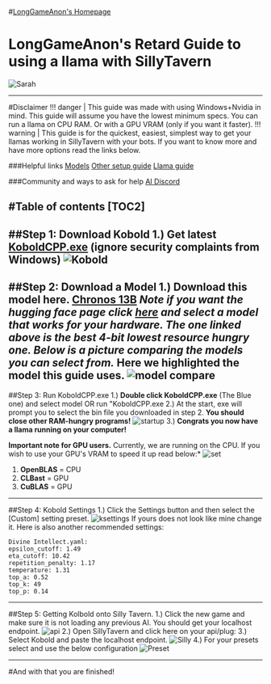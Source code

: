 #[LongGameAnon's Homepage](https://rentry.org/LongGameAnon)
# LongGameAnon's Retard Guide to using a llama with SillyTavern
![Sarah](https://i.imgur.com/t2CzlAm.png)

---------------
#Disclaimer
!!! danger | This guide was made with using Windows+Nvidia in mind. This guide will assume you have the lowest minimum specs. You can run a llama on CPU RAM. Or with a GPU VRAM (only if you want it faster).
!!! warning | This guide is for the quickest, easiest, simplest way to get your llamas working in SillyTavern with your bots. If you want to know more and have more options read the links below.

###Helpful links
[Models](https://rentry.org/lmg_models)
[Other setup guide](https://rentry.org/local_llm_guide)
[Llama guide](https://rentry.org/TESFT-LLaMa)

###Community and ways to ask for help
[AI Discord](https://discord.gg/UkfGrsFe9D)

#Table of contents
[TOC2]
---------------------
##Step 1: Download Kobold
1.) Get latest [KoboldCPP.exe](https://github.com/LostRuins/koboldcpp/releases) (ignore security complaints from Windows)
![Kobold](https://i.imgur.com/bQSZdab.jpg)
-------------------------

##Step 2: Download a Model
1.) Download this model here. [Chronos 13B](https://huggingface.co/TheBloke/chronos-13B-GGML/resolve/main/chronos-13b.ggmlv3.q4_K_S.bin)
*Note if you want the hugging face page click [here](https://huggingface.co/TheBloke/chronos-13B-GGML) and select a model that works for your hardware. The one linked above is the best 4-bit lowest resource hungry one. Below is a picture comparing the models you can select from.*
Here we highlighted the model this guide uses.
![model compare](https://i.imgur.com/eJ03jx5.jpg)
---------------------------------

##Step 3: Run KoboldCPP.exe
1.) **Double click KoboldCPP.exe** (The Blue one) and select model OR run "KoboldCPP.exe 
2.) At the start, exe will prompt you to select the bin file you downloaded in step 2. **You should close other RAM-hungry programs!**
![startup](https://i.imgur.com/eOq1lUw.jpg)
3.) **Congrats you now have a llama running on your computer!**

**Important note for GPU users.**
Currently, we are running on the CPU. If you wish to use your GPU's VRAM to speed it up read below:*
![set](https://i.imgur.com/QCfgidt.jpg)
1. **OpenBLAS** = CPU
2. **CLBast** = GPU
3. **CuBLAS** = GPU
-----------------------------

##Step 4: Kobold Settings
1.) Click the Settings button and then select the [Custom] setting preset.
![ksettings](https://i.imgur.com/1pkadao.jpg)
If yours does not look like mine change it.
Here is also another recommended settings:
```
Divine Intellect.yaml:
epsilon_cutoff: 1.49
eta_cutoff: 10.42
repetition_penalty: 1.17
temperature: 1.31
top_a: 0.52
top_k: 49
top_p: 0.14
```
------------------------
##Step 5: Getting Kolbold onto Silly Tavern.
1.) Click the new game and make sure it is not loading any previous AI. You should get your localhost endpoint.
![api](https://i.imgur.com/RIKFdHm.jpg)
2.) Open SillyTavern and click here on your api/plug:
3.) Select Kobold and paste the localhost endpoint.
![Silly](https://i.imgur.com/LpDn6cw.jpg)
4.) For your presets select and use the below configuration
![Preset](https://i.imgur.com/XFrhFIe.jpg)

-------------------------

#And with that you are finished!